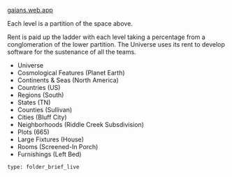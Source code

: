 [gaians.web.app](http://gaians.web.app)

Each level is a partition of the space above.

Rent is paid up the ladder with each level taking a percentage from a conglomeration of the lower partition. The Universe uses its rent to develop software for the sustenance of all the teams.

* Universe
* Cosmological Features (Planet Earth)
* Continents & Seas (North America)
* Countries (US)
* Regions (South)
* States (TN)
* Counties (Sullivan)
* Cities (Bluff City)
* Neighborhoods (Riddle Creek Subsdivision)
* Plots (665)
* Large Fixtures (House)
* Rooms (Screened-In Porch)
* Furnishings (Left Bed)
 
```ccard
type: folder_brief_live
```
 
